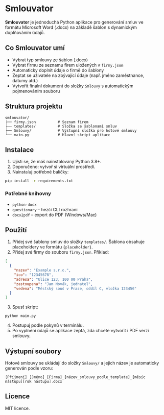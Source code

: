 # Smlouvator

**Smlouvator** je jednoduchá Python aplikace pro generování smluv ve formátu Microsoft Word (.docx) na základě šablon s dynamickým doplňováním údajů.

## Co Smlouvator umí
- Vybrat typ smlouvy ze šablon (.docx)
- Vybrat firmu ze seznamu firem uložených v `firmy.json`
- Automaticky doplnit údaje o firmě do šablony
- Zeptat se uživatele na zbývající údaje (např. jméno zaměstnance, datumy atd.)
- Vytvořit finální dokument do složky `Smlouvy` s automatickým pojmenováním souboru

## Struktura projektu

```
smlouvator/
├── firmy.json          # Seznam firem
├── templates/          # Složka se šablonami smluv
├── Smlouvy/            # Výstupní složka pro hotové smlouvy
└── main.py             # Hlavní skript aplikace
```

## Instalace

1. Ujisti se, že máš nainstalovaný Python 3.8+.
2. Doporučeno: vytvoř si virtuální prostředí.
3. Nainstaluj potřebné balíčky:
```bash
pip install -r requirements.txt
```

### Potřebné knihovny
- `python-docx`
- `questionary` – hezčí CLI rozhraní
- `docx2pdf` – export do PDF (Windows/Mac)

## Použití

1. Přidej své šablony smluv do složky `templates/`. Šablona obsahuje placeholdery ve formátu `{placeholder}`.
2. Přidej své firmy do souboru `firmy.json`. Příklad:
```json
[
  {
    "nazev": "Example s.r.o.",
    "ico": "12345678",
    "adresa": "Ulice 123, 100 00 Praha",
    "zastoupena": "Jan Novák, jednatel",
    "vedena": "Městský soud v Praze, oddíl C, vložka 123456"
  }
]
```
3. Spusť skript:
```bash
python main.py
```
4. Postupuj podle pokynů v terminálu.
5. Po vyplnění údajů se aplikace zeptá, zda chcete vytvořit i PDF verzi smlouvy.

## Výstupní soubory
Hotové smlouvy se ukládají do složky `Smlouvy/` a jejich název je automaticky generován podle vzoru:
```
[Příjmení] [Jméno]_[Firma]_[název_smlouvy_podle_template]_[měsíc nástupu][rok nástupu].docx
```

## Licence
MIT licence.